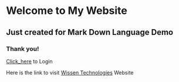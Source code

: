 # Welcome to My Website
## Just created for Mark Down Language Demo
### Thank you!
[Click_here](login.html) to Login

Here is the link to visit [Wissen Technologies](http://www.wissen.com) Website
